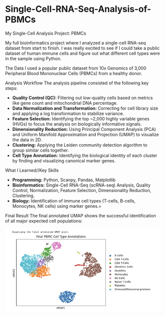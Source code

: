 # Single-Cell-RNA-Seq-Analysis-of-PBMCs

My Single-Cell Analysis Project: PBMCs

My full bioinformatics project where I analyzed a single-cell RNA-seq dataset from start to finish. I was really excited to see if I could take a public dataset of human immune cells and figure out what different cell types were in the sample using Python.

The Data
I used a popular public dataset from 10x Genomics of 3,000 Peripheral Blood Mononuclear Cells (PBMCs) from a healthy donor.

Analysis Workflow
The analysis pipeline consisted of the following key steps:
- **Quality Control (QC):** Filtering out low-quality cells based on metrics like gene count and mitochondrial DNA percentage.
- **Data Normalization and Transformation:** Correcting for cell library size and applying a log transformation to stabilize variance.
- **Feature Selection:** Identifying the top ~2,000 highly variable genes (HVGs) to focus the analysis on biologically informative signals.
- **Dimensionality Reduction:** Using Principal Component Analysis (PCA) and Uniform Manifold Approximation and Projection (UMAP) to visualize the data in 2D.
- **Clustering:** Applying the Leiden community detection algorithm to group similar cells together.
- **Cell Type Annotation:** Identifying the biological identity of each cluster by finding and visualizing canonical marker genes.

What I Learned//Key Skills
- **Programming:** Python, Scanpy, Pandas, Matplotlib
- **Bioinformatics:** Single-Cell RNA-Seq (scRNA-seq) Analysis, Quality Control, Normalization, Feature Selection, Dimensionality Reduction, Clustering.
- **Biology:** Identification of immune cell types (T-cells, B-cells, Monocytes, NK cells) using marker genes.=

Final Result
The final annotated UMAP shows the successful identification of all major expected cell populations:

![Final Annotated UMAP Plot](final_umap_plot.png)
